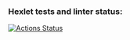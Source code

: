 ### Hexlet tests and linter status:
[![Actions Status](https://github.com/balemger/php-project-lvl1/workflows/hexlet-check/badge.svg)](https://github.com/balemger/php-project-lvl1/actions)